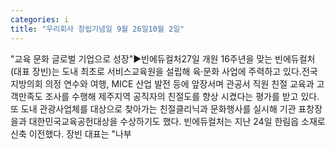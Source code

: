 ```yaml
---
categories: i
title: "우리회사 창립기념일 9월 26일10월 2일"
---
```

"교육 문화 글로벌 기업으로 성장"▶빈에듀컬처27일 개원 16주년을 맞는 빈에듀컬처(대표 장빈)는 도내 최초로 서비스교육원을 설립해 육·문화 사업에 주력하고 있다.전국지방의회 의정 연수와 여행, MICE 산업 발전 등에 앞장서며 관공서 직원 친절 교육과 고객만족도 조사를 수행해 제주지역 공직자의 친절도를 향상 시켰다는 평가를 받고 있다.또 도내 관광사업체를 대상으로 찾아가는 친절클리닉과 문화행사를 실시해 기관 표창장을과 대한민국교육공헌대상을 수상하기도 했다. 빈에듀컬처는 지난 24일 한림읍 소재로 신축 이전했다. 장빈 대표는 "나부